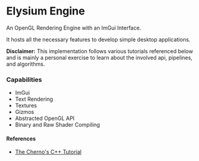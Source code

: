 # Elysium Engine #
An OpenGL Rendering Engine with an ImGui Interface.

It hosts all the necessary features to develop simple desktop applications.

**Disclaimer:** This implementation follows various tutorials referenced below and is mainly a personal exercise
to learn about the involved api, pipelines, and algorithms. 

### Capabilities ###
* ImGui
* Text Rendering
* Textures
* Gizmos
* Abstracted OpenGL API
* Binary and Raw Shader Compiling

#### References ####
* [The Cherno's C++ Tutorial](https://www.youtube.com/playlist?list=PLlrATfBNZ98dudnM48yfGUldqGD0S4FFb)